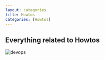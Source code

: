 ```yaml
---
layout: categories
title: Howtos
categories: [Howtos]
---
```


## Everything related to Howtos

![devops](../../img/howto_small.webp)

